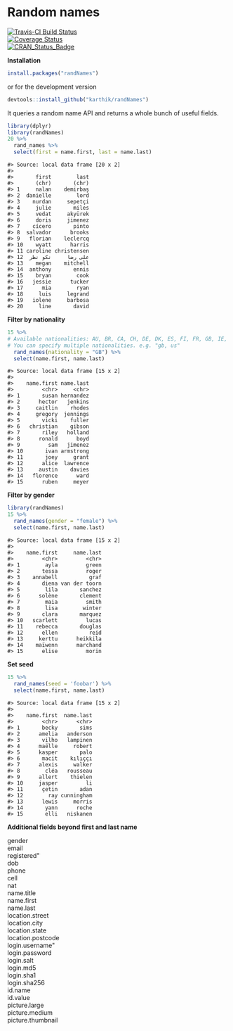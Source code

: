 
# Random names

[![Travis-CI Build Status](https://travis-ci.org/karthik/randNames.png?branch=master)](https://travis-ci.org/karthik/randNames)  
[![Coverage Status](https://coveralls.io/repos/karthik/randNames/badge.svg)](https://coveralls.io/r/karthik/randNames)  
[![CRAN_Status_Badge](http://www.r-pkg.org/badges/version/randNames)](https://cran.r-project.org/package=randNames)




**Installation**


```r
install.packages("randNames")
```

or for the development version  

```r
devtools::install_github("karthik/randNames")
```

It queries a random name API and returns a whole bunch of useful fields. 


```r
library(dplyr)
library(randNames)
20 %>%
  rand_names %>%
  select(first = name.first, last = name.last)
```

```
#> Source: local data frame [20 x 2]
#> 
#>       first        last
#>       (chr)       (chr)
#> 1     nalan    demirbaş
#> 2  danielle        lord
#> 3    nurdan     sepetçi
#> 4     julie       miles
#> 5     vedat     akyürek
#> 6     doris     jimenez
#> 7    cícero       pinto
#> 8  salvador      brooks
#> 9   florian    leclercq
#> 10    wyatt      harris
#> 11 caroline christensen
#> 12  علی رضا     نكو نظر
#> 13    megan    mitchell
#> 14  anthony       ennis
#> 15    bryan        cook
#> 16   jessie      tucker
#> 17      mia        ryan
#> 18     luis     legrand
#> 19   iolene     barbosa
#> 20     line       david
```

__Filter by nationality__


```r
15 %>% 
# Available nationalities: AU, BR, CA, CH, DE, DK, ES, FI, FR, GB, IE, IR, NL, NZ, TR, US
# You can specify multiple nationalities. e.g. "gb, us"
  rand_names(nationality = "GB") %>%  
  select(name.first, name.last)
```

```
#> Source: local data frame [15 x 2]
#> 
#>    name.first name.last
#>         <chr>     <chr>
#> 1       susan hernandez
#> 2      hector   jenkins
#> 3     caitlin    rhodes
#> 4     gregory  jennings
#> 5       vicki    fuller
#> 6   christian    gibson
#> 7       riley   holland
#> 8      ronald      boyd
#> 9         sam   jimenez
#> 10       ivan armstrong
#> 11       joey     grant
#> 12      alice  lawrence
#> 13     austin    davies
#> 14   florence      ward
#> 15      ruben     meyer
```

__Filter by gender__


```r
library(randNames)
15 %>% 
  rand_names(gender = "female") %>% 
  select(name.first, name.last)
```

```
#> Source: local data frame [15 x 2]
#> 
#>    name.first     name.last
#>         <chr>         <chr>
#> 1        ayla         green
#> 2       tessa         roger
#> 3    annabell          graf
#> 4       diena van der toorn
#> 5        lila       sanchez
#> 6      solène       clement
#> 7        maia         smith
#> 8        lisa        winter
#> 9       clara       marquez
#> 10   scarlett         lucas
#> 11    rebecca       douglas
#> 12      ellen          reid
#> 13     kerttu      heikkila
#> 14    maïwenn      marchand
#> 15      elise         morin
```


__Set seed__


```r
15 %>% 
  rand_names(seed = 'foobar') %>% 
  select(name.first, name.last)
```

```
#> Source: local data frame [15 x 2]
#> 
#>    name.first  name.last
#>         <chr>      <chr>
#> 1       becky       sims
#> 2      amelia   anderson
#> 3       vilho   lampinen
#> 4      maëlle     robert
#> 5      kasper       palo
#> 6       macit    kılıççı
#> 7      alexis     walker
#> 8        cléa   rousseau
#> 9      allert    thielen
#> 10     jasper         li
#> 11      çetin       adan
#> 12        ray cunningham
#> 13      lewis     morris
#> 14       yann      roche
#> 15       elli   niskanen
```

__Additional fields beyond first and last name__

gender  
email  
registered"        
dob  
phone  
cell  
nat  
name.title  
name.first       
name.last  
location.street  
location.city  
location.state  
location.postcode  
login.username"    
login.password  
login.salt  
login.md5  
login.sha1  
login.sha256  
id.name  
id.value  
picture.large  
picture.medium     
picture.thumbnail  

